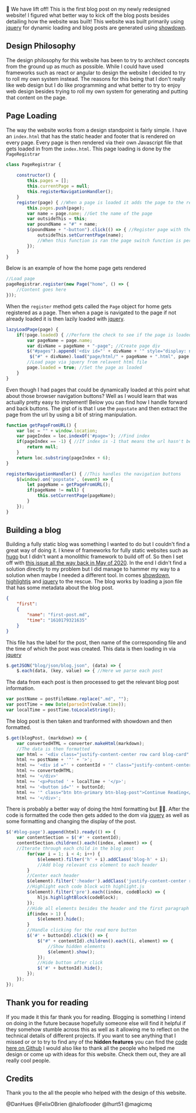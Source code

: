 :rocket: We have lift off! This is the first blog post on my newly redesigned website! I figured what better way to kick off the blog posts besides detailing how the website was built! This website was built primarily using [jquery](https://jquery.com/) for dynamic loading and blog posts are generated using [showdown](https://github.com/showdownjs/showdown). 

## Design Philosophy

The design philosophy for this website has been to try to architect concepts from the ground up as much as possible. While I could have used frameworks such as react or angular to design the website I decided to try to roll my own system instead. The reasons for this being that I don't really like web design but I do like programming and what better to try to enjoy web design besides trying to roll my own system for generating and putting that content on the page. 

## Page Loading

The way the website works from a design standpoint is fairly simple. I have an `index.html` that has the static header and footer that is rendered on every page. Every page is then rendered via their own Javascript file that gets loaded in from the `index.html`. This page loading is done by the `PageRegistrar`

```javascript
class PageRegistrar {
	
	constructor() {
		this.pages = [];
		this.currentPage = null;
		this.registerNavigationHandler();
	}
	register(page) { //When a page is loaded it adds the page to the registrar
		this.pages.push(page); 
		var name = page.name; //Get the name of the page
		var outsideThis = this;
		var poundName = "#" + name;
		$(poundName + "-button").click(() => { //Register page with the menu button
            outsideThis.setCurrentPage(name);
            //When this function is ran the page switch function is performed
		});
    }
}
```

Below is an example of how the home page gets rendered

```javascript
//Load page
pageRegistrar.register(new Page("home", () => {
    //Content goes here
}));
```

When the `register` method gets called the `Page` object for home gets registered as a page. Then when a page is navigated to the page if not already loaded it is then lazily loaded with [jquery](https://jquery.com/).


```javascript
lazyLoadPage(page) {
	if(!page.loaded) { //Perform the check to see if the page is loaded
		var pageName = page.name;
		var divName = pageName + "-page"; //Create page div
		$("#pages").append('<div id="' + divName + '" style="display: none;"></div>');
         $("#" + divName).load("page/html/" + pageName + ".html", page.renderer);
        //Load page via jquery from relavent html file
		page.loaded = true; //Set the page as loaded
	}
}
```

 Even though I had pages that could be dynamically loaded at this point what about those browser navigation buttons? Well as I would learn that was actually pretty easy to implement! Below you can find how I handle forward and back buttons. The gist of is that I use the `popstate` and then extract the page from the url by using a bit of string manipulation.

```javascript
function getPageFromURL() {
	var loc = "" + window.location;
	var pageIndex = loc.indexOf('#page='); //Find index
	if(pageIndex == -1) { //If index is -1 that means the url hasn't been redirected yet
		return null;
	}
	return loc.substring(pageIndex + 6);
}

registerNavigationHandler() { //This handles the navigation buttons
	$(window).on('popstate', (event) => {
		let pageName = getPageFromURL();
		if(pageName != null) {
			this.setCurrentPage(pageName);
		}
	});
}
```

## Building a blog

Building a fully static blog was something I wanted to do but I couldn't find a great way of doing it. I knew of frameworks for fully static websites such as [hugo](https://gohugo.io/) but I didn't want a monolithic framework to build off of. So then I set off with [this issue all the way back in May of 2020](https://github.com/virustotalop/virustotalop.github.io/issues/10). In the end I didn't find a solution directly to my problem but I did manage to hammer my way to a solution when maybe I needed a different tool. In comes [showdown](https://github.com/showdownjs/showdown), [highlightjs](https://github.com/highlightjs/highlight.js/) and [jquery](https://jquery.com/) to the rescue. The blog works by loading a json file that has some metadata about the blog post.

```json
{
	"first": 
	{
		"name": "first-post.md",
		"time": "1610179321635"
	}
}
```

This file has the label for the post, then name of the corresponding file and the time of which the post was created. This data is then loading in via [jquery](https://jquery.com/) 
```javascript
$.getJSON("blog/json/blog.json", (data) => {
    $.each(data, (key, value) => { //Here we parse each post
```

The data from each post is then processed to get the relevant blog post information.
```javascript
var postName = postFileName.replace(".md", "");
var postTime = new Date(parseInt(value.time));
var localTime = postTime.toLocaleString();
```

The blog post is then taken and tranformed with showdown and then formatted.

```javascript
$.get(blogPost, (markdown) => {
    var convertedHTML = converter.makeHtml(markdown);
    //The data is then formatted
    var html = '<div class="justify-content-center row card blog-card" id="';
    html += postName + '"' + '>';
	html += '<div id ="' + contentId + '" class="justify-content-center">';  
	html += convertedHTML;
	html += '</div>'
	html += '<p>Posted ' + localTime + '</p>';
    html += '<button id="' + buttonId;
    html += '" class="btn btn-primary btn-blog-post">Continue Reading</button>';
    html += '</div>';
```

There is probably a better way of doing the html formatting but :man_shrugging:. After the code is formatted the code then gets added to the dom via [jquery](https://jquery.com/) as well as some formatting and changing the display of the post.

```javascript
$('#blog-page').append(html).ready(() => {
    var contentSection = $('#' + contentId);
    contentSection.children().each((index, element) => {
    //Iterate through each child in the blog post
        for(var i = 1; i < 4; i++) {
            $(element).filter('h' + i).addClass('blog-h' + i);
            //Add blog relevant css element to each header 
        }
        //Center each header
        $(element).filter(':header').addClass('justify-content-center row')
        //Highlight each code block with highlight.js
		$(element).filter('pre').each((index, codeBlock) => {
		    hljs.highlightBlock(codeBlock);
        });
        //Hide all elements besides the header and the first paragraph
        if(index > 1) {
            $(element).hide();
        }
        //Handle clicking for the read more button
        $('#' + buttonId).click(() => {
			$("#" + contentId).children().each((i, element) => {
                //Show hidden elements
                $(element).show();
            });
            //Hide button after click
			$('#' + buttonId).hide();
		});
	});
});
```

## Thank you for reading

If you made it this far thank you for reading. Blogging is something I intend on doing in the future because hopefully someone else will find it helpful if they somehow stumble across this as well as it allowing me to reflect on the technical details of different projects. If you want to see anything that I missed or or to try to find any of the **hidden features** you can find the [code here on Github](https://github.com/virustotalop/virustotalop.github.io) I would also like to thank all the people who helped me design or come up with ideas for this website. Check them out, they are all really cool people.

## Credits

Thank you to the all the people who helped with the design of this website.

@DanHues
@FelixOBrien
@haloflooder
@lhurt51
@magicmq